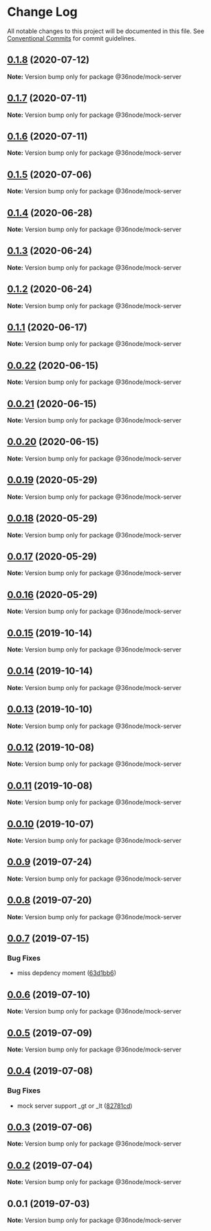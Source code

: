 # Change Log

All notable changes to this project will be documented in this file.
See [Conventional Commits](https://conventionalcommits.org) for commit guidelines.

## [0.1.8](https://github.com/36node/sketch/compare/@36node/mock-server@0.1.7...@36node/mock-server@0.1.8) (2020-07-12)

**Note:** Version bump only for package @36node/mock-server





## [0.1.7](https://github.com/36node/sketch/compare/@36node/mock-server@0.1.6...@36node/mock-server@0.1.7) (2020-07-11)

**Note:** Version bump only for package @36node/mock-server





## [0.1.6](https://github.com/36node/sketch/compare/@36node/mock-server@0.1.5...@36node/mock-server@0.1.6) (2020-07-11)

**Note:** Version bump only for package @36node/mock-server





## [0.1.5](https://github.com/36node/sketch/compare/@36node/mock-server@0.1.4...@36node/mock-server@0.1.5) (2020-07-06)

**Note:** Version bump only for package @36node/mock-server





## [0.1.4](https://github.com/36node/sketch/compare/@36node/mock-server@0.1.3...@36node/mock-server@0.1.4) (2020-06-28)

**Note:** Version bump only for package @36node/mock-server





## [0.1.3](https://github.com/36node/sketch/compare/@36node/mock-server@0.1.2...@36node/mock-server@0.1.3) (2020-06-24)

**Note:** Version bump only for package @36node/mock-server





## [0.1.2](https://github.com/36node/sketch/compare/@36node/mock-server@0.1.1...@36node/mock-server@0.1.2) (2020-06-24)

**Note:** Version bump only for package @36node/mock-server





## [0.1.1](https://github.com/36node/sketch/compare/@36node/mock-server@0.0.22...@36node/mock-server@0.1.1) (2020-06-17)

**Note:** Version bump only for package @36node/mock-server





## [0.0.22](https://github.com/36node/sketch/compare/@36node/mock-server@0.0.21...@36node/mock-server@0.0.22) (2020-06-15)

**Note:** Version bump only for package @36node/mock-server





## [0.0.21](https://github.com/36node/sketch/compare/@36node/mock-server@0.0.20...@36node/mock-server@0.0.21) (2020-06-15)

**Note:** Version bump only for package @36node/mock-server





## [0.0.20](https://github.com/36node/sketch/compare/@36node/mock-server@0.0.19...@36node/mock-server@0.0.20) (2020-06-15)

**Note:** Version bump only for package @36node/mock-server





## [0.0.19](https://github.com/36node/sketch/compare/@36node/mock-server@0.0.18...@36node/mock-server@0.0.19) (2020-05-29)

**Note:** Version bump only for package @36node/mock-server





## [0.0.18](https://github.com/36node/sketch/compare/@36node/mock-server@0.0.17...@36node/mock-server@0.0.18) (2020-05-29)

**Note:** Version bump only for package @36node/mock-server





## [0.0.17](https://github.com/36node/sketch/compare/@36node/mock-server@0.0.16...@36node/mock-server@0.0.17) (2020-05-29)

**Note:** Version bump only for package @36node/mock-server





## [0.0.16](https://github.com/36node/sketch/compare/@36node/mock-server@0.0.15...@36node/mock-server@0.0.16) (2020-05-29)

**Note:** Version bump only for package @36node/mock-server





## [0.0.15](https://github.com/36node/sketch/compare/@36node/mock-server@0.0.14...@36node/mock-server@0.0.15) (2019-10-14)

**Note:** Version bump only for package @36node/mock-server





## [0.0.14](https://github.com/36node/sketch/compare/@36node/mock-server@0.0.13...@36node/mock-server@0.0.14) (2019-10-14)

**Note:** Version bump only for package @36node/mock-server





## [0.0.13](https://github.com/36node/sketch/compare/@36node/mock-server@0.0.12...@36node/mock-server@0.0.13) (2019-10-10)

**Note:** Version bump only for package @36node/mock-server





## [0.0.12](https://github.com/36node/sketch/compare/@36node/mock-server@0.0.11...@36node/mock-server@0.0.12) (2019-10-08)

**Note:** Version bump only for package @36node/mock-server





## [0.0.11](https://github.com/36node/sketch/compare/@36node/mock-server@0.0.10...@36node/mock-server@0.0.11) (2019-10-08)

**Note:** Version bump only for package @36node/mock-server





## [0.0.10](https://github.com/36node/sketch/compare/@36node/mock-server@0.0.9...@36node/mock-server@0.0.10) (2019-10-07)

**Note:** Version bump only for package @36node/mock-server





## [0.0.9](https://github.com/36node/sketch/compare/@36node/mock-server@0.0.8...@36node/mock-server@0.0.9) (2019-07-24)

**Note:** Version bump only for package @36node/mock-server





## [0.0.8](https://github.com/36node/sketch/compare/@36node/mock-server@0.0.7...@36node/mock-server@0.0.8) (2019-07-20)

**Note:** Version bump only for package @36node/mock-server





## [0.0.7](https://github.com/36node/sketch/compare/@36node/mock-server@0.0.6...@36node/mock-server@0.0.7) (2019-07-15)


### Bug Fixes

* miss depdency moment ([63d1bb6](https://github.com/36node/sketch/commit/63d1bb6))





## [0.0.6](https://github.com/36node/sketch/compare/@36node/mock-server@0.0.5...@36node/mock-server@0.0.6) (2019-07-10)

**Note:** Version bump only for package @36node/mock-server





## [0.0.5](https://github.com/36node/sketch/compare/@36node/mock-server@0.0.4...@36node/mock-server@0.0.5) (2019-07-09)

**Note:** Version bump only for package @36node/mock-server





## [0.0.4](https://github.com/36node/sketch/compare/@36node/mock-server@0.0.3...@36node/mock-server@0.0.4) (2019-07-08)


### Bug Fixes

* mock server support _gt or _lt ([82781cd](https://github.com/36node/sketch/commit/82781cd))





## [0.0.3](https://github.com/36node/sketch/compare/@36node/mock-server@0.0.2...@36node/mock-server@0.0.3) (2019-07-06)

**Note:** Version bump only for package @36node/mock-server





## [0.0.2](https://github.com/36node/sketch/compare/@36node/mock-server@0.0.1...@36node/mock-server@0.0.2) (2019-07-04)

**Note:** Version bump only for package @36node/mock-server





## 0.0.1 (2019-07-03)

**Note:** Version bump only for package @36node/mock-server
